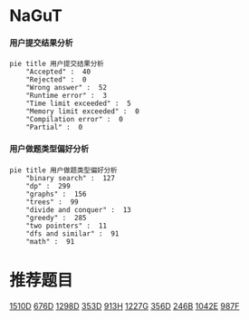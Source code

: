 # NaGuT

<!-- tabs:start -->



#### **用户提交结果分析**

```mermaid
pie title 用户提交结果分析
    "Accepted" :  40
    "Rejected" :  0
    "Wrong answer" :  52
    "Runtime error" :  3
    "Time limit exceeded" :  5
    "Memory limit exceeded" :  0
    "Compilation error" :  0
    "Partial" :  0
```

#### **用户做题类型偏好分析**

```mermaid
pie title 用户做题类型偏好分析
    "binary search" :  127
    "dp" :  299
    "graphs" :  156
    "trees" :  99
    "divide and conquer" :  13
    "greedy" :  285
    "two pointers" :  11
    "dfs and similar" :  91
    "math" :  91
```



<!-- tabs:end -->
# 推荐题目
[1510D](https://codeforces.com/contest/1510/problem/D)
[676D](https://codeforces.com/contest/676/problem/D)
[1298D](https://codeforces.com/contest/1298/problem/D)
[353D](https://codeforces.com/contest/353/problem/D)
[913H](https://codeforces.com/contest/913/problem/H)
[1227G](https://codeforces.com/contest/1227/problem/G)
[356D](https://codeforces.com/contest/356/problem/D)
[246B](https://codeforces.com/contest/246/problem/B)
[1042E](https://codeforces.com/contest/1042/problem/E)
[987F](https://codeforces.com/contest/987/problem/F)

